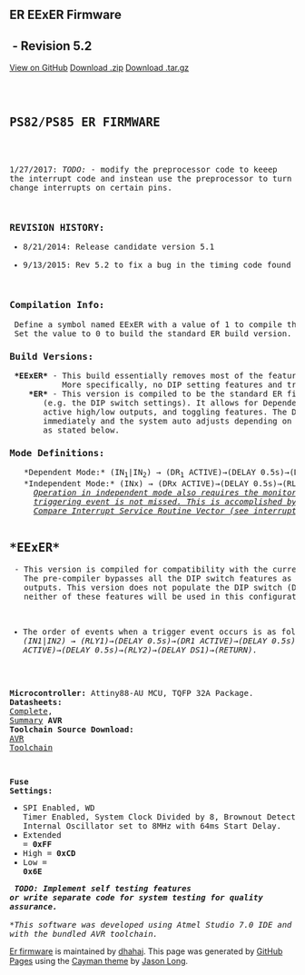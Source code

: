 <!DOCTYPE html>
<html lang="en-us">
  <head>
    <meta charset="UTF-8">
    <meta name="viewport" content="width=device-width, initial-scale=1">
    <link rel="stylesheet" type="text/css" href="stylesheets/normalize.css" media="screen">
    <link href='https://fonts.googleapis.com/css?family=Open+Sans:400,700' rel='stylesheet' type='text/css'>
    <link rel="stylesheet" type="text/css" href="stylesheets/stylesheet.css" media="screen">
    <link rel="stylesheet" type="text/css" href="stylesheets/github-light.css" media="screen">
    <title>ER EExER Firmware by dhahaj</title>
  </head>
  <body>
    <section class="page-header">
      <h1 class="project-name">ER EExER Firmware</h1>
      <h2 class="project-tagline">&nbsp;- Revision 5.2</h2>
      <a href="https://github.com/dhahaj/ER_FIRMWARE" class="btn">View on GitHub</a>
      <a href="https://github.com/dhahaj/ER_FIRMWARE/zipball/master" class="btn">Download .zip</a>
      <a href="https://github.com/dhahaj/ER_FIRMWARE/tarball/master" class="btn">Download .tar.gz</a>
    </section>
<section class="main-content">
<pre><br>
<main><h1>PS82/PS85 ER FIRMWARE</h1></main>

1/27/2017:<wbr>
 <i>TODO:</i> - modify the preprocessor code to keeep the interrupt code and instean use the preprocessor to turn off the 
         pin change interrupts on certain pins.

<h3>REVISION HISTORY:</h3><ul><li>8/21/2014: Release candidate version 5.1</li>
<li>9/13/2015: Rev 5.2 to fix a bug in the timing code found from DVPR1 testing</ul>
<h3>Compilation Info:</h3> Define a symbol named EExER with a value of 1 to compile the code for the EExER build version.
 Set the value to 0 to build the standard ER build version.
<h3>Build Versions:</h3> <b>*EExER*</b> - This build essentially removes most of the features found in the ER code as it is not required.
           More specifically, no DIP setting features and trigger Relay1 before triggering the rest of the outputs.
    <b>*ER*</b> - This version is compiled to be the standard ER firmware with the ability to use the entire feature set 
	   (e.g. the DIP switch settings). It allows for Dependent/Independent operation on dual doors, 
	   active high/low outputs, and toggling features. The DIP switches are interrupt driven so changes are implemented
	   immediately and the system auto adjusts depending on its current state. The order of events upon a trigger event is 
	   as stated below. 
<h3>Mode Definitions:</h3>   *Dependent Mode:* (IN<sub>1</sub>|IN<sub>2</sub>) &rarr; (DR<sub>1</sub> ACTIVE)&rarr;(DELAY 0.5s)&rarr;(DR<sub>2</sub> ACTIVE)&rarr;(DELAY 0.5s)&rarr;(RLY<sub>1</sub> & RLY<sub>2</sub>)&rarr;(DELAY DS<sub>1</sub>)&rarr;(RETURN)
   *Independent Mode:* (INx) &rarr; (DRx ACTIVE)&rarr;(DELAY 0.5s)&rarr;(RLYx)&rarr;(DELAY DSn)&rarr;(RETURN)
     <em><u>Operation in independent mode also requires the monitoring of the opposing door input during the delay time so that a</u>
     <u>triggering event is not missed. This is accomplished by controlling the timing and outputs outputs within the Timer1</u>
     <u>Compare Interrupt Service Routine Vector (see interrupts.c).</em></u>

<h2>*EExER*</h2> - This version is compiled for compatibility with the current delayed egress used in the 85-800.
   The pre-compiler bypasses all the DIP switch features as the delayed egress board controls the 
   outputs. This version does not populate the DIP switch (DIP1) or Door 2 rotary encoder (DS2) as 
   neither of these features will be used in this configuration.
   
 - The order of events when a trigger event occurs is as follows:
    <em>(IN1|IN2) &rarr; (RLY1)&rarr;(DELAY 0.5s)&rarr;(DR1 ACTIVE)&rarr;(DELAY 0.5s)&rarr;(DR2 ACTIVE)&rarr;(DELAY 0.5s)&rarr;(RLY2)&rarr;(DELAY DS1)&rarr;(RETURN).</em>
	
<b>Microcontroller:</b> Attiny88-AU MCU, TQFP 32A Package.
<strong>Datasheets:</strong> <a href="http://www.atmel.com/Images/doc8008.pdf">Complete</a>, <a href="http://www.atmel.com/Images/8008S.pdf">Summary</a>
<strong>AVR Toolchain Source Download:</strong> <a href="http://distribute.atmel.no/tools/opensource/Atmel-AVR-Toolchain-3.4.2/">AVR Toolchain</a>

<strong>Fuse Settings:</strong><ol style="list-style-type:square"><li>SPI Enabled, WD Timer Enabled, System Clock Divided by 8, Brownout Detection @ 2.7V, Internal Oscillator set to 8MHz with 64ms Start Delay.</li><li>Extended =<b> 0xFF</b></li><li>High     = <b>0xCD</b></li><li>Low      = <b>0x6E</b></li></ol>
<i>**TODO: Implement self testing features or write separate code for system testing for quality assurance.**  
*This software was developed using Atmel Studio 7.0 IDE and compiled with the bundled AVR toolchain.</i>
</pre>

<footer class="site-footer">
<span class="site-footer-owner"><a href="https://github.com/dhahaj/ER_FIRMWARE">Er firmware</a> is maintained by <a href="https://github.com/dhahaj">dhahaj</a>.</span>
<span class="site-footer-credits">This page was generated by <a href="https://pages.github.com">GitHub Pages</a> using the <a href="https://github.com/jasonlong/cayman-theme">Cayman theme</a> by <a href="https://twitter.com/jasonlong">Jason Long</a>.</span>
</footer>

</section>

</body>
</html>
